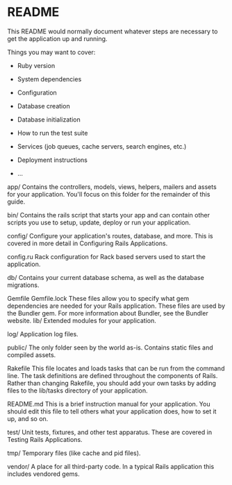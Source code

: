 # README

This README would normally document whatever steps are necessary to get the
application up and running.

Things you may want to cover:

* Ruby version

* System dependencies

* Configuration

* Database creation

* Database initialization

* How to run the test suite

* Services (job queues, cache servers, search engines, etc.)

* Deployment instructions

* ...

app/	Contains the controllers, models, views, helpers, mailers and assets for your application. You'll focus on this folder for the remainder of this guide.

bin/	Contains the rails script that starts your app and can contain other scripts you use to setup, update, deploy or run your application.

config/	Configure your application's routes, database, and more. This is covered in more detail in Configuring Rails Applications.

config.ru	Rack configuration for Rack based servers used to start the application.

db/	Contains your current database schema, as well as the database migrations.

Gemfile
Gemfile.lock	These files allow you to specify what gem dependencies are needed for your Rails application. These files are used by the Bundler gem.
For more information about Bundler, see the Bundler website.
lib/	Extended modules for your application.

log/	Application log files.

public/	The only folder seen by the world as-is. Contains static files and compiled assets.

Rakefile	This file locates and loads tasks that can be run from the command line. The task definitions are defined throughout the components of Rails. Rather than changing Rakefile, you should add your own tasks by adding files to the lib/tasks directory of your application.

README.md	This is a brief instruction manual for your application. You should edit this file to tell others what your application does, how to set it up, and so on.

test/	Unit tests, fixtures, and other test apparatus. These are covered in Testing Rails Applications.

tmp/	Temporary files (like cache and pid files).

vendor/	A place for all third-party code. In a typical Rails application this includes vendored gems.
